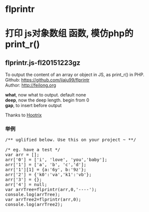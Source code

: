# flprintr

<h1>打印 js对象数组 函数, 模仿php的print_r()</h1>
<h2>flprintr.js-fl20151223gz</h2>

<p>To output the content of an array or object in JS, as print_r() in PHP.<br>
 Github: <a href="https://github.com/jiaju99/printr" target="_blank">https://github.com/jiaju99/flprintr</a><br>
Author: <a href="http://feilong.org" target="_blank">http://feilong.org</a>
</p>


<p><b>what</b>, now what to output. default none<br>
<b>deep</b>, now the deep length. begin from 0<br>
<b>gap</b>,  to insert before output</p>

<p>Thanks to <a href="https://github.com/Hootrix/js_print_r" target="_blank">Hootrix</a></p>

<h3>举例</h3>

<pre>
/** uglified below. Use this on your project ~ **/

/* eg. have a test */
var arr = [];
arr['0'] = ['i', 'love', 'you','baby'];
arr['1'] = ['a', 'b', 'c','d'];
arr['1'][1] = {a:'6y', b:'9z'};
arr['2'] = {'k0':'va','k1':'vb'};
arr['3'] = {};
arr['4'] = null;
var arrTree=flprintr(arr,0,'----');
console.log(arrTree);
var arrTree2=flprintr(arr,0);
console.log(arrTree2);
</pre>
